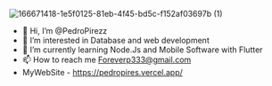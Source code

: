 

![166671418-1e5f0125-81eb-4f45-bd5c-f152af03697b (1)](https://github.com/PedroPirezz/PedroPirezz/assets/128382413/6254515e-f94d-40a1-9ec9-2398ebee2383)
- 👋 Hi, I’m @PedroPirezz
- 👀 I’m interested in Database and web development
- 🌱 I’m currently learning Node.Js and Mobile Software with Flutter
- 📫 How to reach me Foreverp333@gmail.com
- MyWebSite - https://pedropires.vercel.app/

<!---
PedroPirezz/PedroPirezz is a ✨ special ✨ repository because its `README.md` (this file) appears on your GitHub profile.
You can click the Preview link to take a look at your changes.
--->
